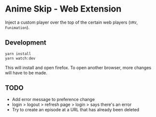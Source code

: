 # Anime Skip - Web Extension

Inject a custom player over the top of the certain web players (`VRV`, `Funimation`).

## Development

```bash
yarn install
yarn watch:dev
```

This will install and open firefox. To open another browser, more changes will have to be made.

## TODO

- Add error message to preference change
- login > logout > refresh page > login > says there's an error
- Try to create an episode at a URL that has already been deleted
